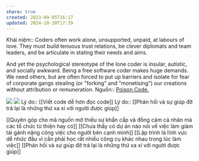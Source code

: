 ```yaml
---
share: true
created: 2023-09-05T16:17
updated: 2024-10-20T17:39
---
```

Khái niệm:: 
Coders often work alone, unsupported, unpaid, at labours of love. They must build tenuous trust relations, be clever diplomats and team leaders, and be articulate in stating their needs and aims.

And yet the psychological stereotype of the lone coder is insular, autistic, and socially awkward. Being a free software coder makes huge demands. We need others, but are often forced to put up barriers and isolate for fear of corporate gangs stealing (or "forking" and "monetising") our creations without attribution or remuneration.
Nguồn:: [Poison Code.](https://cybershow.uk/blog/posts/poison-code/)

![](https://www.commitstrip.com/wp-content/uploads/2014/05/Strip-Vision-Open-source-650-finalenglish.jpg) 
![](https://img.devrant.com/devrant/rant/r_2059869_GwsdC.jpg) 
Lý do:: [[Viết code dễ hơn đọc code]]
Lý do:: [[Phản hồi và sự giúp đỡ trả lại là những thứ xa xỉ với người được giúp]]

[[Quyên góp cho mã nguồn mở thiếu sự khẩn cấp và đồng cảm cá nhân mà các tổ chức từ thiện hay có]]
[[Chưa thấy có dự án nào nói về việc làm giảm tải gánh nặng công việc cho người bên cạnh mình]] 
[[Lập trình là lĩnh vực dễ nhức đầu vì cần phải học rất nhiều công cụ khác nhau trong lúc làm việc]]
[[Phản hồi và sự giúp đỡ trả lại là những thứ xa xỉ với người được giúp]]